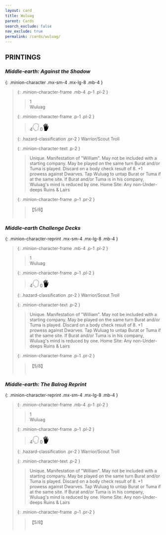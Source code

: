 ```yaml
---
layout: card
title: Wuluag
parent: Cards
search_exclude: false
nav_exclude: true
permalink: /cards/wuluag/
---
```


## PRINTINGS


### _Middle-earth: Against the Shadow_

{: .minion-character .mx-sm-4 .mx-lg-8 .mb-4 }
> {: .minion-character-frame .mb-4 .p-1 .pl-2 }
> > <div class="hazard-mp">1</div>
> > <div class="card-name">Wuluag</div>
>
> {: .minion-character-frame .p-1 .pl-2 }
> > 4![](/assets/images/mind.svg) 0![](/assets/images/di.svg)
>
> {: .hazard-classification .pr-2 }
> Warrior/Scout Troll
>
> {: .minion-character-text .p-2 }
> > Unique. Manifestation of "William". May not be included with a starting company. May be played on the same turn Burat and/or Tuma is played. Discard on a body check result of 8. +1 prowess against Dwarves. Tap Wuluag to untap Burat or Tuma if at the same site. If Burat and/or Tuma is in his company, Wuluag's mind is reduced by one.   Home Site: Any non-Under-deeps Ruins & Lairs 
>
> {: .minion-character-frame .p-1 .pr-2 }
> > <div class="card-shield">【5/8】</div>
> > <div class="card-corruption-white">&nbsp;</div>

### _Middle-earth Challenge Decks_

{: .minion-character-reprint .mx-sm-4 .mx-lg-8 .mb-4 }
> {: .minion-character-frame .mb-4 .p-1 .pl-2 }
> > <div class="hazard-mp">1</div>
> > <div class="card-name">Wuluag</div>
>
> {: .minion-character-frame .p-1 .pl-2 }
> > 4![](/assets/images/mind.svg) 0![](/assets/images/di.svg)
>
> {: .hazard-classification .pr-2 }
> Warrior/Scout Troll
>
> {: .minion-character-text .p-2 }
> > Unique. Manifestation of "William". May not be included with a starting company. May be played on the same turn Burat and/or Tuma is played. Discard on a body check result of 8. +1 prowess against Dwarves. Tap Wuluag to untap Burat or Tuma if at the same site. If Burat and/or Tuma is in his company, Wuluag's mind is reduced by one.   Home Site: Any non-Under-deeps Ruins & Lairs 
>
> {: .minion-character-frame .p-1 .pr-2 }
> > <div class="card-shield">【5/8】</div>
> > <div class="card-corruption-white">&nbsp;</div>

### _Middle-earth: The Balrog Reprint_

{: .minion-character-reprint .mx-sm-4 .mx-lg-8 .mb-4 }
> {: .minion-character-frame .mb-4 .p-1 .pl-2 }
> > <div class="hazard-mp">1</div>
> > <div class="card-name">Wuluag</div>
>
> {: .minion-character-frame .p-1 .pl-2 }
> > 4![](/assets/images/mind.svg) 0![](/assets/images/di.svg)
>
> {: .hazard-classification .pr-2 }
> Warrior/Scout Troll
>
> {: .minion-character-text .p-2 }
> > Unique. Manifestation of "William". May not be included with a starting company. May be played on the same turn Burat and/or Tuma is played. Discard on a body check result of 8. +1 prowess against Dwarves. Tap Wuluag to untap Burat or Tuma if at the same site. If Burat and/or Tuma is in his company, Wuluag's mind is reduced by one.   Home Site: Any non-Under-deeps Ruins & Lairs 
>
> {: .minion-character-frame .p-1 .pr-2 }
> > <div class="card-shield">【5/8】</div>
> > <div class="card-corruption-white">&nbsp;</div>
